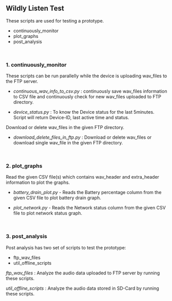 ## Wildly Listen Test

These scripts are used for testing a prototype.
- continuously_monitor
- plot_graphs
- post_analysis
<br>

### 1. continuously_monitor

These scripts can be run parallelly while the device is uploading wav_files to the FTP server.

- *continuous_wav_info_to_csv.py* : continuously save wav_files information to CSV file and continuously check for new wav_files uploaded to FTP directory.

- *device_status.py* :  To know the Device status for the last 5minutes. Script will return Device-ID, last active time and status.

Download or delete wav_files in the given FTP directory.

- *download_delete_files_in_ftp.py* : Download or delete wav_files or download single wav_file in the given FTP directory.
<br>


### 2. plot_graphs

Read the given CSV file(s) which contains wav_header and extra_header information to plot the graphs.

- *battery_drain_plot.py* -  Reads the Battery percentage column from the given CSV file to plot battery drain graph.

- *plot_network.py* - Reads the Network status column from the given CSV file to plot network status graph.
<br>


### 3. post_analysis

Post analysis has two set of scripts to test the prototype:
- ftp_wav_files
- util_offline_scripts

*ftp_wav_files* : Analyze the audio data uploaded to FTP server by running these scripts.

*util_offline_scripts* : Analyze the audio data stored in SD-Card by running these scripts.
